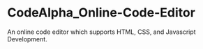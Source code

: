 # CodeAlpha_Online-Code-Editor
An online code editor which supports HTML, CSS, and Javascript Development.
